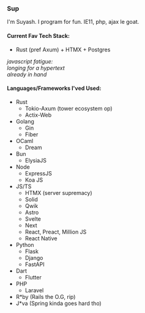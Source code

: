 ### Sup
I'm Suyash. I program for fun. IE11, php, ajax le goat. 

#### Current Fav Tech Stack:
- Rust (pref Axum) + HTMX + Postgres

_javascript fatigue:\
longing for a hypertext\
already in hand_

#### Languages/Frameworks I'ved Used:
- Rust
  - Tokio-Axum (tower ecosystem op)
  - Actix-Web
- Golang
  - Gin
  - Fiber
- OCaml
  - Dream
- Bun
  - ElysiaJS
- Node
  - ExpressJS
  - Koa JS
- JS/TS
  - HTMX (server supremacy)
  - Solid
  - Qwik
  - Astro
  - Svelte
  - Next
  - React, Preact, Million JS
  - React Native 
- Python
  - Flask
  - Django
  - FastAPI
- Dart
  - Flutter
- PHP
  - Laravel
- R*by (Rails the O.G, rip)
- J*va (Spring kinda goes hard tho)
